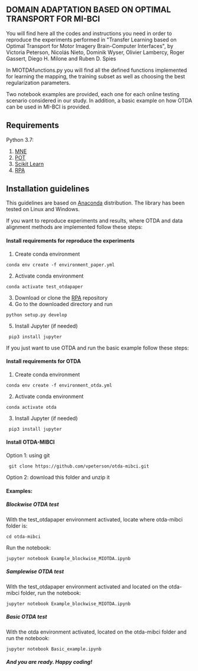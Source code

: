 ## DOMAIN ADAPTATION BASED ON OPTIMAL TRANSPORT FOR MI-BCI

You will find here all the codes and instructions you need in order to reproduce the experiments performed in "Transfer Learning based on Optimal Transport for Motor Imagery Brain-Computer Interfaces", by Victoria Peterson, Nicolás Nieto, Dominik Wyser, Olivier Lambercy, Roger Gassert, Diego H. Milone and Ruben D. Spies

In MIOTDAfunctions.py you will find all the defined functions implemented for learning the mapping, the training subset as well as choosing the best regularization parameters. 

Two notebook examples are provided, each one for each online testing scenario considered in our study. In addition, a basic example on how OTDA can be used in MI-BCI is provided.  
## Requirements
Python 3.7:
1) [MNE](https://mne.tools/stable/index.html)
2) [POT](https://github.com/PythonOT/POT)
3) [Scikit Learn](https://scikit-learn.org/stable/) 
4) [RPA](https://github.com/plcrodrigues/RPA)

## Installation guidelines
This guidelines are based on [Anaconda](https://www.anaconda.com/distribution/) distribution.
The library has been tested on Linux and Windows.

If you want to reproduce experiments and results, where OTDA and data alignment methods are implemented follow these steps:
#### Install requirements for reproduce the experiments
1. Create conda environment
```
conda env create -f environment_paper.yml

```
2. Activate conda environment
```
conda activate test_otdapaper
```
3. Download or clone the [RPA](https://github.com/plcrodrigues/RPA)
 repository
4. Go to the downloaded directory and run
```
python setup.py develop
```
5. Install Jupyter (if needed)
```
 pip3 install jupyter
```

If you just want to use OTDA and run the basic example follow these steps:
#### Install requirements for OTDA
1. Create conda environment
```
conda env create -f environment_otda.yml

```
2. Activate conda environment
```
conda activate otda
```
3. Install Jupyter (if needed)
```
 pip3 install jupyter
```

#### Install OTDA-MIBCI
Option 1: using git
```
 git clone https://github.com/vpeterson/otda-mibci.git
```
Option 2: download this folder and unzip it
#### Examples:
##### Blockwise OTDA test
With the test_otdapaper environment activated, locate where otda-mibci folder is:
```
cd otda-mibci
```
Run the notebook:
```
jupyter notebook Example_blockwise_MIOTDA.ipynb
```
##### Samplewise OTDA test
With the test_otdapaper environment activated and located on the otda-mibci folder, run the notebook:
```
jupyter notebook Example_blockwise_MIOTDA.ipynb
```
##### Basic OTDA test
With the otda environment activated, located on the otda-mibci folder and run the notebook:
```
jupyter notebook Basic_example.ipynb
```
##### And you are ready. Happy coding!

